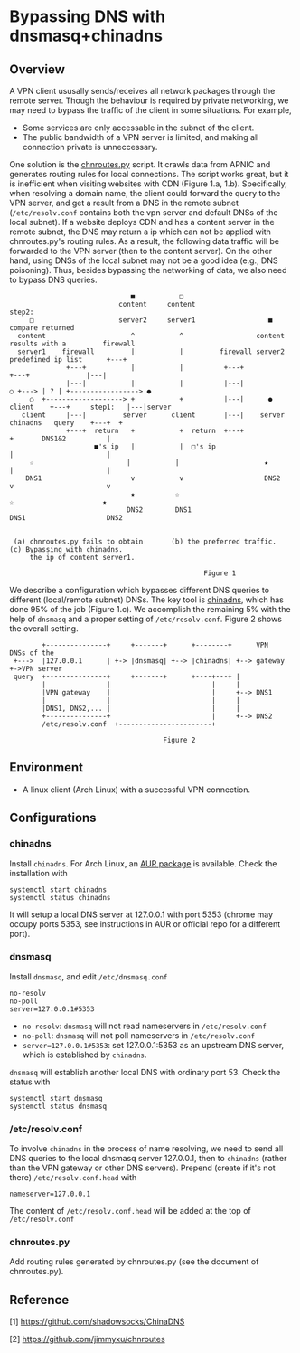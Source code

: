 # Bypassing DNS with dnsmasq+chinadns

## Overview
A VPN client ususally sends/receives all network packages through the remote server. 
Though the behaviour is required by private networking, 
we may need to bypass the traffic of the client in some situations. For example,

* Some services are only accessable in the subnet of the client.
* The public bandwidth of a VPN server is limited, and making all connection private is unneccessary.

One solution is the [chnroutes.py](https://github.com/jimmyxu/chnroutes) script.
It crawls data from APNIC and generates routing rules for local connections.
The script works great, but it is inefficient when visiting websites with CDN (Figure 1.a, 1.b).
Specifically, when resolving a domain name,
the client could forward the query to the VPN server, and get a result from a DNS in the remote subnet
(`/etc/resolv.conf` contains both the vpn server and default DNSs of the local subnet).
If a website deploys CDN and has a content server in the remote subnet, 
the DNS may return a ip which can not be applied with chnroutes.py's routing rules.
As a result, the following data traffic will be forwarded to the VPN server (then to the content server).
On the other hand, using DNSs of the local subnet may not be a good idea (e.g., DNS poisoning). 
Thus, besides bypassing the networking of data, we also need to bypass DNS queries. 

```
                              ■           □
                           content     content                              step2:
     □                     server2     server1                  ■           compare returned
  content                     ^           ^                  content        results with a         firewall
  server1    firewall         |           |         firewall server2        predefined ip list      +---+
              +---+           |           |          +---+                       +---+              |---|
              |---|           |           |          |---|               ○ +---> | ? | +-----------------> ●
     ○  +-------------------> +           +          |---|      ●      client    +---+     step1:   |---|server
   client     |---|         server      client       |---|    server            chinadns   query    +---+  +
              +---+  return   +           +  return  +---+                         +       DNS1&2          |
                     ■'s ip   |           |  □'s ip                                |                       |
     ☆                       |           |                     ★                 |                       |
    DNS1                      v           v                    DNS2                v                       v
                              ★          ☆                                       ☆                      ★
                             DNS2        DNS1                                     DNS1                    DNS2


 (a) chnroutes.py fails to obtain       (b) the preferred traffic.            (c) Bypassing with chinadns.
     the ip of content server1.

                                                Figure 1
```

We describe a configuration which bypasses different DNS queries to different 
(local/remote subnet) DNSs. The key tool is [chinadns](https://github.com/shadowsocks/ChinaDNS), 
which has done 95% of the job (Figure 1.c). We accomplish the remaining 5% with the help of `dnsmasq` and a proper setting
of `/etc/resolv.conf`. Figure 2 shows the overall setting.

```
        +---------------+     +-------+      +--------+      VPN        DNSs of the
 +--->  |127.0.0.1      | +-> |dnsmasq| +--> |chinadns| +--> gateway +->VPN server
 query  +---------------+     +-------+      +----+---+ |
        |               |                         |     |
        |VPN gateway    |                         |     +--> DNS1
        |               |                         |     |
        |DNS1, DNS2,... |                         |     |
        +---------------+                         |     +--> DNS2
        /etc/resolv.conf  +-----------------------+

                                      Figure 2
```

## Environment
* A linux client (Arch Linux) with a successful VPN connection.

## Configurations

### chinadns
Install `chinadns`. For Arch Linux, an [AUR package](https://aur.archlinux.org/packages/chinadns/) is available.
Check the installation with
```
systemctl start chinadns
systemctl status chinadns
```
It will setup a local DNS server at 127.0.0.1 with port 5353 
(chrome may occupy ports 5353, see instructions in AUR or official repo for a different port).

### dnsmasq
Install `dnsmasq`, and edit `/etc/dnsmasq.conf`
```
no-resolv
no-poll
server=127.0.0.1#5353
```
* `no-resolv`: `dnsmasq` will not read nameservers in `/etc/resolv.conf`
* `no-poll`: `dnsmasq` will not poll nameservers in `/etc/resolv.conf`
* `server=127.0.0.1#5353`: set 127.0.0.1:5353 as an upstream DNS server, which is established by `chinadns`.  

`dnsmasq` will establish another local DNS with ordinary port 53. Check the status with 
```
systemctl start dnsmasq
systemctl status dnsmasq
```

### /etc/resolv.conf
To involve `chinadns` in the process of name resolving, we need to send all DNS queries to the local dnsmasq server 127.0.0.1, then to `chinadns` (rather than the VPN gateway or other DNS servers).
Prepend (create if it's not there) `/etc/resolv.conf.head` with
```
nameserver=127.0.0.1
```
The content of `/etc/resolv.conf.head` will be added at the top of `/etc/resolv.conf`

### chnroutes.py
Add routing rules generated by chnroutes.py (see the document of chnroutes.py). 

## Reference
\[1\] https://github.com/shadowsocks/ChinaDNS

\[2\] https://github.com/jimmyxu/chnroutes

